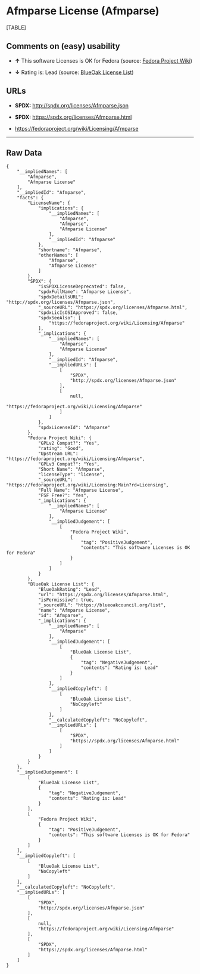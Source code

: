 Afmparse License (Afmparse)
===========================

[TABLE]

Comments on (easy) usability
----------------------------

-   **↑** This software Licenses is OK for Fedora (source: [Fedora
    Project
    Wiki](https://fedoraproject.org/wiki/Licensing:Main?rd=Licensing "Fedora Project Wiki"))

-   **↓** Rating is: Lead (source: [BlueOak License
    List](https://blueoakcouncil.org/list "BlueOak License List"))

URLs
----

-   **SPDX:** http://spdx.org/licenses/Afmparse.json

-   **SPDX:** https://spdx.org/licenses/Afmparse.html

-   https://fedoraproject.org/wiki/Licensing/Afmparse

------------------------------------------------------------------------

Raw Data
--------

    {
        "__impliedNames": [
            "Afmparse",
            "Afmparse License"
        ],
        "__impliedId": "Afmparse",
        "facts": {
            "LicenseName": {
                "implications": {
                    "__impliedNames": [
                        "Afmparse",
                        "Afmparse",
                        "Afmparse License"
                    ],
                    "__impliedId": "Afmparse"
                },
                "shortname": "Afmparse",
                "otherNames": [
                    "Afmparse",
                    "Afmparse License"
                ]
            },
            "SPDX": {
                "isSPDXLicenseDeprecated": false,
                "spdxFullName": "Afmparse License",
                "spdxDetailsURL": "http://spdx.org/licenses/Afmparse.json",
                "_sourceURL": "https://spdx.org/licenses/Afmparse.html",
                "spdxLicIsOSIApproved": false,
                "spdxSeeAlso": [
                    "https://fedoraproject.org/wiki/Licensing/Afmparse"
                ],
                "_implications": {
                    "__impliedNames": [
                        "Afmparse",
                        "Afmparse License"
                    ],
                    "__impliedId": "Afmparse",
                    "__impliedURLs": [
                        [
                            "SPDX",
                            "http://spdx.org/licenses/Afmparse.json"
                        ],
                        [
                            null,
                            "https://fedoraproject.org/wiki/Licensing/Afmparse"
                        ]
                    ]
                },
                "spdxLicenseId": "Afmparse"
            },
            "Fedora Project Wiki": {
                "GPLv2 Compat?": "Yes",
                "rating": "Good",
                "Upstream URL": "https://fedoraproject.org/wiki/Licensing/Afmparse",
                "GPLv3 Compat?": "Yes",
                "Short Name": "Afmparse",
                "licenseType": "license",
                "_sourceURL": "https://fedoraproject.org/wiki/Licensing:Main?rd=Licensing",
                "Full Name": "Afmparse License",
                "FSF Free?": "Yes",
                "_implications": {
                    "__impliedNames": [
                        "Afmparse License"
                    ],
                    "__impliedJudgement": [
                        [
                            "Fedora Project Wiki",
                            {
                                "tag": "PositiveJudgement",
                                "contents": "This software Licenses is OK for Fedora"
                            }
                        ]
                    ]
                }
            },
            "BlueOak License List": {
                "BlueOakRating": "Lead",
                "url": "https://spdx.org/licenses/Afmparse.html",
                "isPermissive": true,
                "_sourceURL": "https://blueoakcouncil.org/list",
                "name": "Afmparse License",
                "id": "Afmparse",
                "_implications": {
                    "__impliedNames": [
                        "Afmparse"
                    ],
                    "__impliedJudgement": [
                        [
                            "BlueOak License List",
                            {
                                "tag": "NegativeJudgement",
                                "contents": "Rating is: Lead"
                            }
                        ]
                    ],
                    "__impliedCopyleft": [
                        [
                            "BlueOak License List",
                            "NoCopyleft"
                        ]
                    ],
                    "__calculatedCopyleft": "NoCopyleft",
                    "__impliedURLs": [
                        [
                            "SPDX",
                            "https://spdx.org/licenses/Afmparse.html"
                        ]
                    ]
                }
            }
        },
        "__impliedJudgement": [
            [
                "BlueOak License List",
                {
                    "tag": "NegativeJudgement",
                    "contents": "Rating is: Lead"
                }
            ],
            [
                "Fedora Project Wiki",
                {
                    "tag": "PositiveJudgement",
                    "contents": "This software Licenses is OK for Fedora"
                }
            ]
        ],
        "__impliedCopyleft": [
            [
                "BlueOak License List",
                "NoCopyleft"
            ]
        ],
        "__calculatedCopyleft": "NoCopyleft",
        "__impliedURLs": [
            [
                "SPDX",
                "http://spdx.org/licenses/Afmparse.json"
            ],
            [
                null,
                "https://fedoraproject.org/wiki/Licensing/Afmparse"
            ],
            [
                "SPDX",
                "https://spdx.org/licenses/Afmparse.html"
            ]
        ]
    }